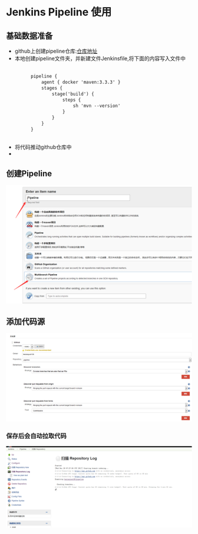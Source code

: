# Jenkins Pipeline 使用 #
## 基础数据准备
* github上创建pipeline仓库:[仓库地址](https://github.com/hexiaoyun128/pipeline.git)
* 本地创建pipeline文件夹，并新建文件Jenkinsfile,将下面的内容写入文件中
	<pre><code>
		pipeline {
		    agent { docker 'maven:3.3.3' }
		    stages {
		        stage('build') {
		            steps {
		                sh 'mvn --version'
		            }
		        }
		    }
		}
	</code></pre>
* 将代码推动github仓库中
* 
## 创建Pipeline
![](images/pipeline/jenkins_pipeline_create.png)
## 添加代码源
![](images/pipeline/jenkins_pipeline_add_source.png)
### 保存后会自动拉取代码
![](images/pipeline/jenkins_pipeline_add_source_save.png)